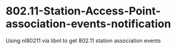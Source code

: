 # 802.11-Station-Access-Point-association-events-notification
Using nl80211 via libnl to get 802.11 station association events

